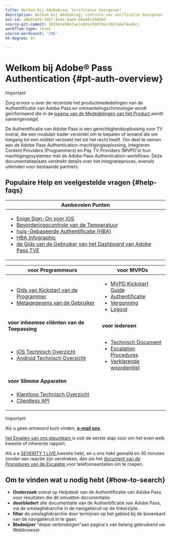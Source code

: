 ```yaml
---
title: Welkom bij Adobe&reg; Verificatie doorgeven!
description: Welkom bij Adobe&reg; controle van verificatie doorgeven
exl-id: a8b01469-3d5f-4a44-9ae8-06a68c29d56d
source-git-commit: 3818dce9847ae1a0da19dd7decc6b7a6a74a46cc
workflow-type: tm+mt
source-wordcount: '296'
ht-degree: 0%

---
```


# Welkom bij Adobe® Pass Authentication {#pt-auth-overview}

>[!IMPORTANT]
>
> Zorg ervoor u over de recentste het productmededelingen van de Authentificatie van Adobe Pass en ontmantelingschronologie wordt geïnformeerd die in de [ pagina van de Mededelingen van het Product ](/help/authentication/product-announcements.md) wordt samengevoegd.

De Authentificatie van Adobe Pass is een gerechtigheidsoplossing voor TV overal, die een modulair kader verstrekt om te bepalen of iemand die om toegang tot een middel verzoekt het tot het recht heeft. Om deel te nemen aan de Adobe Pass Authentication-machtigingsoplossing, integreren Content Providers (Programmers) en Pay TV Providers (MVPD&#39;s) hun machtigingssystemen met de Adobe Pass Authentication-workflows. Deze documentatieplaats verstrekt details over het integratieproces, evenals uiteinden voor bestaande partners.

## Populaire Help en veelgestelde vragen {#help-faqs}

| **Aanbevolen Punten** |
|------------------------------------------------------------------------------------------------------------------------------------------------------------------------------------------------------------------------------------------------------------------------------------------------------------------------------------------------------------------------------------------------------------------------------------------------------------------------------------------------------------------------------------------------------------------------------------------------------------------------------------------------------------------------------------------------|
| <ul><li>[ Enige Sign-On voor iOS ](/help/authentication/integration-guide-programmers/features-standard/sso-access/partner-sso/apple-sso/apple-sso-overview.md)</li><li>[ Bevorderingscontrole van de Temperatuur ](/help/authentication/integration-guide-programmers/features-premium/temporary-access/promotional-temp-pass.md)</li><li>[ huis-Gebaseerde Authentificatie (HBA) ](/help/authentication/integration-guide-programmers/features-standard/hba-access/home-based-authn-tve.md)</li><li>[ HBA Infographic ](https://dzf8vqv24eqhg.cloudfront.net/userfiles/258/326/ckfinder/files/AdobeNewsletterHBA.pdf)</li><li>[ de Gids van de Gebruiker van het Dashboard van Adobe Pass TVE ](/help/authentication/user-guide-tve-dashboard/tve-dashboard-overview.md)</li></ul> |

| **voor Programmeurs** | **voor MVPDs** |
|--------------------------------------------------------------------------------------------------------------------------------------------------------------------------------------------------------------------------------------------------------------------------------|-----------------------------------------------------------------------------------------------------------------------------------------------------------------------------------------------------------------------------------------------------------------------------------------------------------------------------------------------------------------------|
| <ul><li>[ Gids van Kickstart van de Programmer ](/help/authentication/kickstart/programmer-kickstart-guide.md)</li><li>[ Metagegevens van de Gebruiker ](/help/authentication/integration-guide-programmers/legacy/rest-api-v1/apis/user-metadata.md)</li></ul> | <ul><li>[ MVPD Kickstart Guide ](/help/authentication/kickstart/mvpd-kickstart-guide.md)</li><li>[ Authentificatie ](/help/authentication/integration-guide-mvpds/authn-usecase.md)</li><li>[ Vergunning ](/help/authentication/integration-guide-mvpds/authz-usecase.md)</li><li>[ Logout ](/help/authentication/integration-guide-mvpds/usecase-mvpd-logout.md)</li></ul> |
| **voor inheemse cliënten van de Toepassing** | **voor iedereen** |
| <ul><li>[ iOS Technisch Overzicht ](/help/authentication/integration-guide-programmers/legacy/sdks/ios-tvos-sdk/iostvos-sdk-overview.md)</li><li>[ Android Technisch Overzicht ](/help/authentication/integration-guide-programmers/legacy/sdks/android-sdk/android-sdk-overview.md)</li></ul> | <ul><li>[ Technisch Document ](/help/authentication/kickstart/technical-paper.md)</li><li>[ Escalation Procedures ](/help/authentication/kickstart/escalation-procedures.md)</li><li>[ Verklarende woordenlijst ](/help/authentication/kickstart/glossary.md)</li></ul> |
| **voor Slimme Apparaten** |                                                                                                                                                                                                                                                                                                                                                                       |
| <ul><li>[ Klantloos Technisch Overzicht ](/help/authentication/integration-guide-programmers/legacy/rest-api-v1/rest-api-overview.md)</li><li>[ Clientless API ](/help/authentication/integration-guide-programmers/legacy/rest-api-v1/rest-api-reference.md)</li></ul> |                                                                                                                                                                                                                                                                                                                                                                       |

>[!IMPORTANT]
>
> Als u geen antwoord kunt vinden, [**e-mail ons**](mailto:tve-support@adobe.com).
>
> [ het Emailen van ons steunteam ](mailto:tve-support@adobe.com) is ook de eerste stap voor om het even welk kwestie of inherente rapport.
>
> Als u a [ SEVERITY 1 LIVE ](/help/authentication/kickstart/escalation-procedures.md) kwestie hebt, en u ons hebt gemaild en 30 minuten zonder een reactie zijn verstreken, dan zie het [ document van de Procedures van de Escalatie ](/help/authentication/kickstart/escalation-procedures.md) voor telefoonaantallen om te roepen.

## Om te vinden wat u nodig hebt {#how-to-search}

* **Onderzoek** overal op Helpdesk van de Authentificatie van Adobe Pass voor resultaten die dit omvatten
documentatie.
* **doorbladert** alle documentatie van de Authentificatie van Adobe Pass, via de omslaghiërarchie in de navigatieruit op de linkerzijde.
* **filter** de omslaghiërarchie door termijnen op het gebied bij de bovenkant van de navigatieruit in te gaan.
* **Bladwijzer** &quot;diepe verbindingen&quot;aan pagina&#39;s van belang gebruikend uw Webbrowser.

